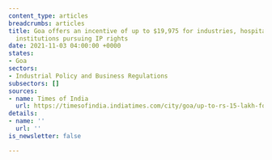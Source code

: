 ```yaml
---
content_type: articles
breadcrumbs: articles
title: Goa offers an incentive of up to $19,975 for industries, hospitals, and academic
  institutions pursuing IP rights
date: 2021-11-03 04:00:00 +0000
states:
- Goa
sectors:
- Industrial Policy and Business Regulations
subsectors: []
sources:
- name: Times of India
  url: https://timesofindia.indiatimes.com/city/goa/up-to-rs-15-lakh-for-goa-inc-to-pursue-intellectual-rights/articleshow/87443940.cms
details:
- name: ''
  url: ''
is_newsletter: false

---
```

